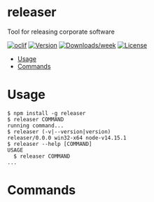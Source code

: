 releaser
========

Tool for releasing corporate software

[![oclif](https://img.shields.io/badge/cli-oclif-brightgreen.svg)](https://oclif.io)
[![Version](https://img.shields.io/npm/v/releaser.svg)](https://npmjs.org/package/releaser)
[![Downloads/week](https://img.shields.io/npm/dw/releaser.svg)](https://npmjs.org/package/releaser)
[![License](https://img.shields.io/npm/l/releaser.svg)](https://github.com/tomaszczerminski/releaser/blob/master/package.json)

<!-- toc -->
* [Usage](#usage)
* [Commands](#commands)
<!-- tocstop -->
# Usage
<!-- usage -->
```sh-session
$ npm install -g releaser
$ releaser COMMAND
running command...
$ releaser (-v|--version|version)
releaser/0.0.0 win32-x64 node-v14.15.1
$ releaser --help [COMMAND]
USAGE
  $ releaser COMMAND
...
```
<!-- usagestop -->
# Commands
<!-- commands -->

<!-- commandsstop -->
